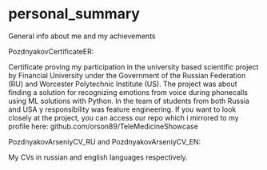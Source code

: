 # personal_summary
General info about me and my achievements

PozdnyakovCertificateER:

Certificate proving my participation in the university based scientific project by Financial University under the Government of the Russian Federation (RU) and Worcester Polytechnic Institute (US). The project was about finding a solution for recognizing emotions from voice during phonecalls using ML solutions with Python. In the team of students from both Russia and USA y responsibility was feature engineering. If you want to look closely at the project, you can access our repo which i mirrored to my profile here: github.com/orson89/TeleMedicineShowcase

PozdnyakovArseniyCV_RU and PozdnyakovArseniyCV_EN:

My CVs in russian and english languages respectively.
